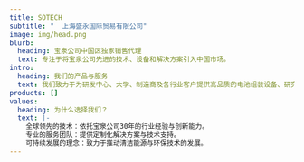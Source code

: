 ```yaml
---
title: SOTECH
subtitle: "  上海盛永国际贸易有限公司"
image: img/head.png
blurb:
  heading: 宝泉公司中国区独家销售代理
  text: 专注于将宝泉公司先进的技术、设备和解决方案引入中国市场。
intro:
  heading: 我们的产品与服务
  text: 我们致力于为研发中心、大学、制造商及各行业客户提供高品质的电池组装设备、研究与测试设备、电池部件与材料等产品，同时提供专业的技术支持与服务。
products: []
values:
  heading: 为什么选择我们？
  text: |-
    全球领先的技术：依托宝泉公司30年的行业经验与创新能力。
    专业的服务团队：提供定制化解决方案与技术支持。
    可持续发展的理念：致力于推动清洁能源与环保技术的发展。
---
```

